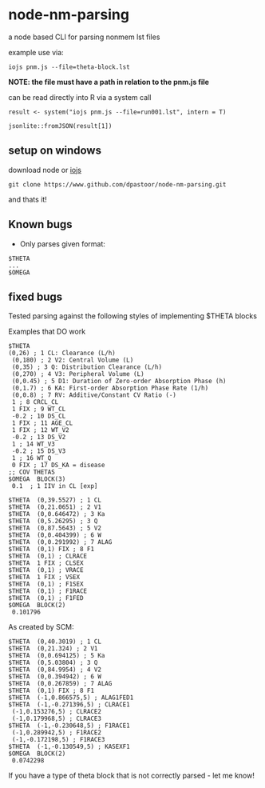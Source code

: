 # node-nm-parsing
a node based CLI for parsing nonmem lst files

example use via:

```
iojs pnm.js --file=theta-block.lst
```

**NOTE: the file must have a path in relation to the pnm.js file**


can be read directly into R via a system call

```
result <- system("iojs pnm.js --file=run001.lst", intern = T)

jsonlite::fromJSON(result[1])

```


## setup on windows

download node or [iojs](https://iojs.org/en/index.html)

```
git clone https://www.github.com/dpastoor/node-nm-parsing.git
```

and thats it!

## Known bugs

* Only parses given format:

```
$THETA
...
$OMEGA
```


## fixed bugs
Tested parsing against the following styles of implementing $THETA blocks

Examples that DO work
```
$THETA  
(0,26) ; 1 CL: Clearance (L/h)
 (0,180) ; 2 V2: Central Volume (L)
 (0,35) ; 3 Q: Distribution Clearance (L/h)
 (0,270) ; 4 V3: Peripheral Volume (L)
 (0,0.45) ; 5 D1: Duration of Zero-order Absorption Phase (h)
 (0,1.7) ; 6 KA: First-order Absorption Phase Rate (1/h)
 (0,0.8) ; 7 RV: Additive/Constant CV Ratio (-)
 1 ; 8 CRCL_CL
 1 FIX ; 9 WT_CL
 -0.2 ; 10 DS_CL
 1 FIX ; 11 AGE_CL
 1 FIX ; 12 WT_V2
 -0.2 ; 13 DS_V2
 1 ; 14 WT_V3
 -0.2 ; 15 DS_V3
 1 ; 16 WT_Q
 0 FIX ; 17 DS_KA = disease
;; COV THETAS
$OMEGA  BLOCK(3)
 0.1  ; 1 IIV in CL [exp]
```

```
$THETA  (0,39.5527) ; 1 CL
$THETA  (0,21.0651) ; 2 V1
$THETA  (0,0.646472) ; 3 Ka
$THETA  (0,5.26295) ; 3 Q
$THETA  (0,87.5643) ; 5 V2
$THETA  (0,0.404399) ; 6 W
$THETA  (0,0.291992) ; 7 ALAG
$THETA  (0,1) FIX ; 8 F1
$THETA  (0,1) ; CLRACE
$THETA  1 FIX ; CLSEX
$THETA  (0,1) ; VRACE
$THETA  1 FIX ; VSEX
$THETA  (0,1) ; F1SEX
$THETA  (0,1) ; F1RACE
$THETA  (0,1) ; F1FED
$OMEGA  BLOCK(2)
 0.101796
```

As created by SCM:

```
$THETA  (0,40.3019) ; 1 CL
$THETA  (0,21.324) ; 2 V1
$THETA  (0,0.694125) ; 5 Ka
$THETA  (0,5.03804) ; 3 Q
$THETA  (0,84.9954) ; 4 V2
$THETA  (0,0.394942) ; 6 W
$THETA  (0,0.267859) ; 7 ALAG
$THETA  (0,1) FIX ; 8 F1
$THETA  (-1,0.866575,5) ; ALAG1FED1
$THETA  (-1,-0.271396,5) ; CLRACE1
 (-1,0.153276,5) ; CLRACE2
 (-1,0.179968,5) ; CLRACE3
$THETA  (-1,-0.230648,5) ; F1RACE1
 (-1,0.289942,5) ; F1RACE2
 (-1,-0.172198,5) ; F1RACE3
$THETA  (-1,-0.130549,5) ; KASEXF1
$OMEGA  BLOCK(2)
 0.0742298
 ```

 If you have a type of theta block that is not correctly parsed - let me know! 